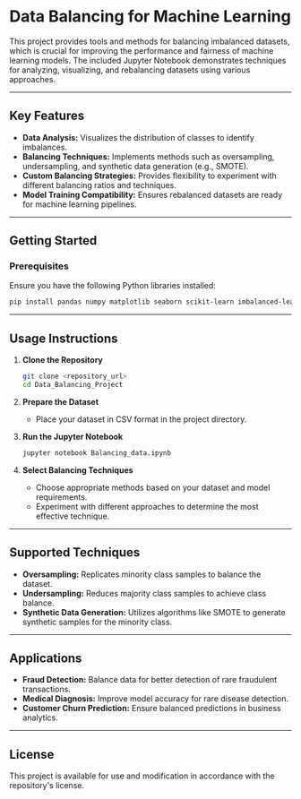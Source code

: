 

# **Data Balancing for Machine Learning**

This project provides tools and methods for balancing imbalanced datasets, which is crucial for improving the performance and fairness of machine learning models. The included Jupyter Notebook demonstrates techniques for analyzing, visualizing, and rebalancing datasets using various approaches.

---

## **Key Features**
- **Data Analysis:** Visualizes the distribution of classes to identify imbalances.
- **Balancing Techniques:** Implements methods such as oversampling, undersampling, and synthetic data generation (e.g., SMOTE).
- **Custom Balancing Strategies:** Provides flexibility to experiment with different balancing ratios and techniques.
- **Model Training Compatibility:** Ensures rebalanced datasets are ready for machine learning pipelines.

---

## **Getting Started**

### **Prerequisites**

Ensure you have the following Python libraries installed:

```bash
pip install pandas numpy matplotlib seaborn scikit-learn imbalanced-learn
```

---

## **Usage Instructions**

1. **Clone the Repository**
   ```bash
   git clone <repository_url>
   cd Data_Balancing_Project
   ```

2. **Prepare the Dataset**
   - Place your dataset in CSV format in the project directory.

3. **Run the Jupyter Notebook**
   ```bash
   jupyter notebook Balancing_data.ipynb
   ```

4. **Select Balancing Techniques**
   - Choose appropriate methods based on your dataset and model requirements.
   - Experiment with different approaches to determine the most effective technique.

---

## **Supported Techniques**
- **Oversampling:** Replicates minority class samples to balance the dataset.
- **Undersampling:** Reduces majority class samples to achieve class balance.
- **Synthetic Data Generation:** Utilizes algorithms like SMOTE to generate synthetic samples for the minority class.

---

## **Applications**
- **Fraud Detection:** Balance data for better detection of rare fraudulent transactions.
- **Medical Diagnosis:** Improve model accuracy for rare disease detection.
- **Customer Churn Prediction:** Ensure balanced predictions in business analytics.

---

## **License**
This project is available for use and modification in accordance with the repository's license.

